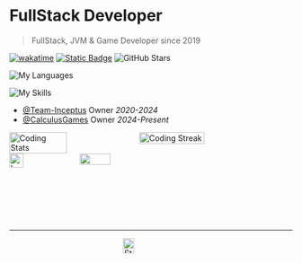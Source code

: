# FullStack Developer
> FullStack, JVM & Game Developer since 2019<br>

[![wakatime](https://wakatime.com/badge/user/7e070bcb-e8c0-46e0-bb61-c8f30217e8ba.svg)](https://wakatime.com/@7e070bcb-e8c0-46e0-bb61-c8f30217e8ba)
[![Static Badge](https://img.shields.io/badge/gmitch215-website-green?logo=data%3Aimage%2Fjpeg%3Bbase64%2C%2F9j%2F4AAQSkZJRgABAQAAAAAAAAD%2F2wBDAAMCAgICAgMCAgIDAwMDBAYEBAQEBAgGBgUGCQgKCgkICQkKDA8MCgsOCwkJDRENDg8QEBEQCgwSExIQEw8QEBD%2F2wBDAQMDAwQDBAgEBAgQCwkLEBAQEBAQEBAQEBAQEBAQEBAQEBAQEBAQEBAQEBAQEBAQEBAQEBAQEBAQEBAQEBAQEBD%2FwAARCABAAEADASIAAhEBAxEB%2F8QAGwAAAQUBAQAAAAAAAAAAAAAACAMFBgcJBAL%2FxAAyEAACAQMCBAUDAwMFAAAAAAABAgMEBREABgcSITEIE0FRYRQiIwlxgRUykRZCYnKx%2F8QAGgEAAwADAQAAAAAAAAAAAAAAAgMEAAEFBv%2FEACYRAAICAgAFBAMBAAAAAAAAAAECAAMEEQUSITFRMkFh8BMioXH%2F2gAMAwEAAhEDEQA%2FAMxIo9dKKNeEHTSyDto5keNqWUX%2B%2FwBFaW5gk8uJCrAMEHVsE9M4Gr8j4J7OvVnkFq23XRRU58t7hE080sWD90kpH48gBm5cKMY7d9UPtG%2Fna%2B4qC%2BmHzo6SdWmiwD5sOfyJ16fcuR%2FOtaeHu%2F6OptNdTVe0qHadrtLtDZrRRVCzxXSnmiSQycoUHm%2B%2FyyrA93LdDnXM4g9lemU6E9DwVMaxWWxAzfPj4mSN3tNTZLtW2WtRkqKGpkppFZSCGRiOx7ds%2FwA65SPjRDeMPgjX8Pd5nf8ARVEtZY92VUkpd2LtR1uOZ6dm%2FwBykZZG78qsD1XJHvVWJkpmUrdWdg%2FTOPk0NjXNU40QYm0fsNISR5%2BNdZwRpN1GemqYgzgX00sqScgl8tuTP93Kcf50ivYantjuslFtiK4RwGVKXKSoj8p5Q2OYfPUaqxMdchmDNy6G%2B2%2B0TY5QDQ3IUWHluwwwCk9PXprRvYt5qLf9NaUqVFD9PAseW%2B5h5SkN17gj7S3vnv6CRw2%2F0Pvnfu27bdKSmLVF0pkdJE8iV%2FvBwGXHN1A9SdXldrtcanjfUUVspqi4EWlKGZQfx0j8xkMpB6dOflYdyGIHbQZnCkyKmrBDjWxr2%2B%2BJVg5xxrQ%2Fb2MmPikqJtz%2BHm8pTxrVy01fBdj%2BPLQU8U2GYY7ABwCx6YY%2B%2BgCz6HWqe7drVl%2B4Wrwf29vyHatq3vbI%2FwCvV1Raf6ikkUo5lSNQUeNRyqMoxwQwwfSj4P04NmQTB7n4mVqYs5KW3Z8%2FmEfBmnVQf31NRw4YSfiq6jvuFlZpy7Da41Ad9NeG6dtaS7W%2FT%2B8PV0gqrb9RvKukoaR7hLXS3aKnmmWEqzoESMxRKy8y5w5UkHmONBx4ouDe2eA3Embh5Ybvfbq0cEVxWsr6eGGGWjqAZKYxBCWc%2BWQHZsDnDADpp1lTV%2BqTK4bpKQHvqc8PKZ7vbr3ZFAZ5aVnjX3JUr%2F6F1A1Org8MFmlvHFShae2%2FWWqijaa6I39vkHAUHqMkvy4XPXB9M63RaaX5tef6IrIRnrIQ6Mnnh18PnEQ8QLJvG9bKqo7FbYXuklVUgxRKDE4gcEjJ%2FKUI5c4Iz0Azq4N8X%2Bj4b1V9vcFPSTX7dZpo6ZY6doVipaaERJJKGJLnnMmCcc%2BFyAAdTbhv4m7ls%2Fb27%2BFHFC%2FVNSthrVttngko2cizmNeRUkUBXZonwQWyMD00KviF4jtfLlW3elWamavX6a3QzOGlip0GOdsevXvjBZvXB0XDVYubcgfoo38E%2BPv8kCX3OeRtcxPt48mFZ4O7XX7qhtF13bW1l3ob5e%2FMWCrkLxpRvL5QIHoJH52x2HmdAM6Ou58HuFlBZ6urtmyI%2BaljaRo6KpkilYKMsqnmI5sZwD3OB0zoOOD01BtXYtfQW2pjjr7FZbe9uiJw0jU0sEj8vucR5x3wSffRb2LipYq2uMtPVjybxaVv1KCRhlVSsy%2F9hyqSP39tOtd3bm7f5OiUI6CVDxc2kvD2ptVwslbUT22%2BiM0rSDlmCOV54XxjI5Hz8%2BoyNZteNnibScSeMcSUbRSrtWy0m3Hnj6iV4C5YZ9eQvyZ9w2jH%2FUB8U9r27aNvWDa1TE1%2BmtQq6KNME0RqY1%2FO3tyRjCD1ZvZTrLiSVnZnd2d2JZmY5LE9SSfUk%2Buk22FgFPeEo1EbVQVV2r6e2USo09VIIowzhV5j7segHzq1l3Jf%2BF1lGzJJaG1%2FUxiepmoA7VFXksoYucHsCBygADsR11WG1LjTWrcdtuNYB5FPUpJISucLnqcfHf8AjSm5r7U7iv1ZdqmYy%2BdIVjPtEvRFA9AFA0NVi1jm1szGXmGtx%2Bu%2FEa91xKUU8tMh6GR5DJO%2FyXPb%2BP8AJ1FppZZ2kmmkaSRwSzsxLE%2FJPfSIbp8a9BgfXQ2WvaduZpK0r9I1NBtrXi3R1VGl6aY0g8n6jyWxIqNGo5l%2BR3%2BcEakfEbddq4fW6C57U3vU3uG3UVZP5ZOPpoORmMKEdg3M2R6cx0Flq8RO7aNUW5Wy31%2FLGsTP90TMFHTOMjP7AD40%2FQeIyz1cUlJeNnzrDURtFMIZ0kDIwwwIIUkEH31WLqyO8dsa1Kj3Lue87wvlXuTcFY9VX1zh5ZGYnAAwqL7KqgKo9ABpqZ8addzptZKz6jadbVPRykkU1XCVlp%2F%2BPN1Dr7HOff30wySahboYE%2F%2FZ)](https://gmitch215.dev)
![GitHub Stars](https://img.shields.io/github/stars/gmitch215?style=flat&color=gold)

![My Languages](https://skillicons.dev/icons?i=kotlin,java,cpp,c,nodejs,js,html,css,py)

![My Skills](https://skillicons.dev/icons?i=github,git,idea,clion,webstorm,vscode,gradle,npm,bun,yarn,maven,blender,photoshop)

- [@Team-Inceptus](https://github.com/Team-Inceptus) Owner *2020-2024*<br>
- [@CalculusGames](https://github.com/CalculusGames) Owner *2024-Present*

<div style="display: flex">
  <img src="https://github-readme-stats.vercel.app/api?username=gmitch215&show_icons=true&theme=dark&rank_icon=percentile&include_all_commits=true" alt="Coding Stats" title="Coding Stats" style="width: 45%; height: auto;">
  &nbsp;
  <img src="https://stats.gmitch215.dev?user=gmitch215&theme=dark" alt="Coding Streak" title="Coding Streak" style="width: 48%; height: auto;">
</div>
<div style="display: flex;">
  <a href="https://leetcode.com/gmitch215/"><img src="https://leetcard.jacoblin.cool/gmitch215" alt="LeetCode Stats" title="LeetCode Stats" style="width: 45%"></a>
  <span>&nbsp;</span>
  <img src="https://github-readme-stats.vercel.app/api/top-langs?username=gmitch215&theme=dark&layout=compact" style="width: 33%">
</a>
</div>

<hr>

<div style="display: flex; justify-content: center;">
    <a href="https://store.steampowered.com/community/id/gmitch215"><img src="https://steam-stat.vercel.app/api?profileName=gmitch215" alt="Steam Stats" title="Steam Stats" style="width: 44%; height; auto;"></a>
</div>

